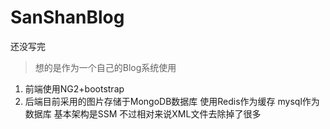 # SanShanBlog
还没写完 
> 想的是作为一个自己的Blog系统使用 
1. 前端使用NG2+bootstrap
2. 后端目前采用的图片存储于MongoDB数据库 使用Redis作为缓存 mysql作为数据库
基本架构是SSM 不过相对来说XML文件去除掉了很多 

